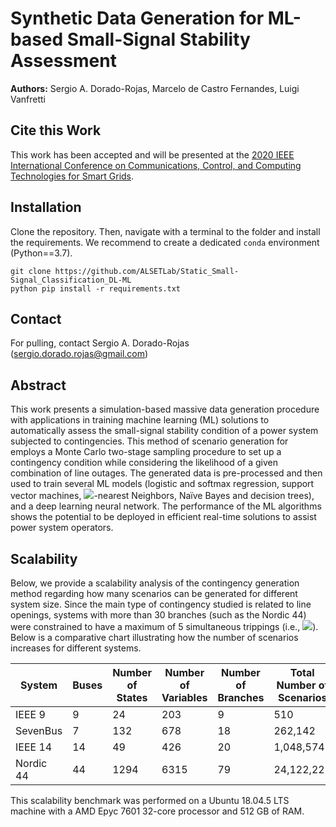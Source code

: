 Synthetic Data Generation for ML-based Small-Signal Stability Assessment
================
**Authors:** Sergio A. Dorado-Rojas, Marcelo de Castro Fernandes, Luigi Vanfretti

## Cite this Work

This work has been accepted and will be presented at the [2020 IEEE International Conference on Communications, Control, and Computing Technologies for Smart Grids](https://sgc2020.ieee-smartgridcomm.org/).

## Installation

Clone the repository. Then, navigate with a terminal to the folder and install the requirements. We recommend to create a dedicated `conda` environment (Python==3.7).

```
git clone https://github.com/ALSETLab/Static_Small-Signal_Classification_DL-ML
python pip install -r requirements.txt
```

## Contact

For pulling, contact Sergio A. Dorado-Rojas (sergio.dorado.rojas@gmail.com)

## Abstract

This work presents a simulation-based massive data generation procedure with applications in training machine learning (ML) solutions to automatically assess the small-signal stability condition of a power system subjected to contingencies. This method of scenario generation for employs a Monte Carlo two-stage sampling procedure to set up a contingency condition while considering the likelihood of a given combination of line outages. The generated data is pre-processed and then used to train several ML models (logistic and softmax regression, support vector machines, <img src="https://render.githubusercontent.com/render/math?math=k">-nearest Neighbors, Naïve Bayes and decision trees), and a deep learning neural network. The performance of the ML algorithms shows the potential to be deployed in efficient real-time solutions to assist power system operators.

## Scalability

Below, we provide a scalability analysis of the contingency generation method regarding how many scenarios can be generated for different system size. Since the main type of contingency studied is related to line openings, systems with more than 30 branches (such as the Nordic 44) were constrained to have a maximum of 5 simultaneous trippings (i.e., <img src="https://render.githubusercontent.com/render/math?math=N-5">). Below is a comparative chart illustrating how the number of scenarios increases for different systems.

| System  | Buses  | Number of States | Number of Variables | Number of Branches | Total Number of Scenarios | Generation Time |
|---|---|---|---|---| --- | --- |
| IEEE 9  | 9 | 24  | 203 | 9 | 510 | 0.0348 s |
| SevenBus | 7  | 132 | 678 | 18 | 262,142 | 0.0781 s |
| IEEE 14  | 14  | 49 | 426 | 20 | 1,048,574 | 0.3038 s |
| Nordic 44 | 44 | 1294 | 6315 | 79 | 24,122,225 | 5.5966 s |

This scalability benchmark was performed on a Ubuntu 18.04.5 LTS machine with a AMD Epyc 7601 32-core processor and 512 GB of RAM.
